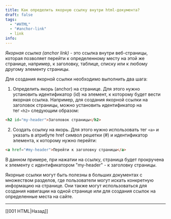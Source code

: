 ```yaml
---
title: Как определить якорную ссылку внутри html-документа?
draft: false
tags:
  - "#HTML"
  - "#anchor-link"
  - link
info:
---
```

_Якорная ссылка (anchor link)_ - это ссылка внутри веб-страницы, которая позволяет перейти к определенному месту на этой же странице, например, к заголовку, таблице, списку или к любому другому элементу страницы.

Для создания якорной ссылки необходимо выполнить два шага:

1. Определить якорь (anchor) на странице. Для этого нужно установить идентификатор (id) на элемент, к которому будет вести якорная ссылка. Например, для создания якорной ссылки на заголовок страницы, можно установить идентификатор на тег `<h2>` следующим образом:

```html
<h2 id="my-header">Заголовок страницы</h2>
```

2. Создать ссылку на якорь. Для этого нужно использовать тег `<a>` и указать в атрибуте href символ решетки (#) и идентификатор элемента, к которому нужно перейти:

```html
<a href="#my-header">Перейти к заголовку страницы</a>
```

В данном примере, при нажатии на ссылку, страница будет прокручена к элементу с идентификатором "my-header" - к заголовку страницы.

Якорные ссылки могут быть полезны в больших документах с множеством разделов, где пользователи могут искать конкретную информацию на странице. Они также могут использоваться для создания навигации на одной странице или для создания ссылок на определенные места на сайте.

---

[[001 HTML|Назад]]